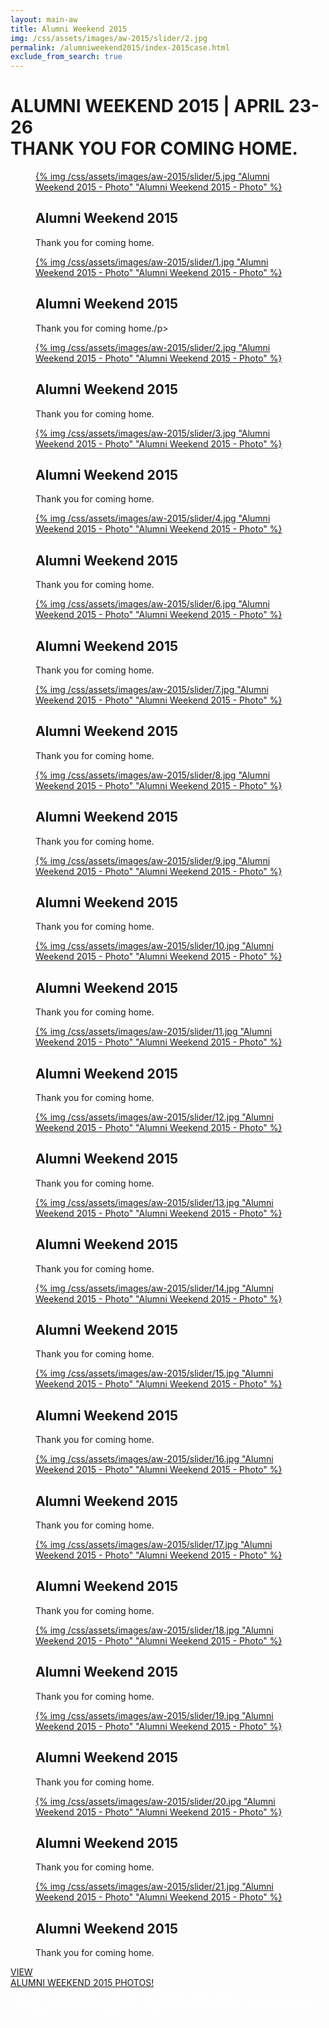 ```yaml
---
layout: main-aw
title: Alumni Weekend 2015
img: /css/assets/images/aw-2015/slider/2.jpg
permalink: /alumniweekend2015/index-2015case.html
exclude_from_search: true
---
```


# <span class="light">ALUMNI WEEKEND 2015 | APRIL 23-26</span><br /><span class="yellow">THANK YOU FOR</span> COMING HOME.

<section id="photostack-3" class="photostack">
				<div>
					<figure>
						<a href="/alumniweekend2015/photos.html" class="photostack-img">{% img /css/assets/images/aw-2015/slider/5.jpg "Alumni Weekend 2015 - Photo" "Alumni Weekend 2015 - Photo" %}</a>
						<figcaption>
							<h2 class="photostack-title">Alumni Weekend 2015</h2>
							<div class="photostack-back">
								<p>Thank you for coming home.</p>
							</div>
						</figcaption>
					</figure>
					<figure>
						<a href="/alumniweekend2015/photos.html" class="photostack-img">{% img /css/assets/images/aw-2015/slider/1.jpg "Alumni Weekend 2015 - Photo" "Alumni Weekend 2015 - Photo" %}</a>
						<figcaption>
							<h2 class="photostack-title">Alumni Weekend 2015 </h2>
							<div class="photostack-back">
								<p>Thank you for coming home./p>
							</div>
						</figcaption>
					</figure>
					<figure>
						<a href="/alumniweekend2015/photos.html" class="photostack-img">{% img /css/assets/images/aw-2015/slider/2.jpg "Alumni Weekend 2015 - Photo" "Alumni Weekend 2015 - Photo" %}</a>
						<figcaption>
							<h2 class="photostack-title">Alumni Weekend 2015</h2>
							<div class="photostack-back">
								<p>Thank you for coming home.</p>
							</div>
						</figcaption>
					</figure>
					<figure>
						<a href="/alumniweekend2015/photos.html" class="photostack-img">{% img /css/assets/images/aw-2015/slider/3.jpg "Alumni Weekend 2015 - Photo" "Alumni Weekend 2015 - Photo" %}</a>
						<figcaption>
							<h2 class="photostack-title">Alumni Weekend 2015</h2>
							<div class="photostack-back">
								<p>Thank you for coming home.</p>
							</div>
						</figcaption>
					</figure>
					<figure>
						<a href="/alumniweekend2015/photos.html" class="photostack-img">{% img /css/assets/images/aw-2015/slider/4.jpg "Alumni Weekend 2015 - Photo" "Alumni Weekend 2015 - Photo" %}</a>
						<figcaption>
							<h2 class="photostack-title">Alumni Weekend 2015</h2>
							<div class="photostack-back">
								<p>Thank you for coming home.</p>
							</div>
						</figcaption>
					</figure>
					<figure>
						<a href="/alumniweekend2015/photos.html" class="photostack-img">{% img /css/assets/images/aw-2015/slider/6.jpg "Alumni Weekend 2015 - Photo" "Alumni Weekend 2015 - Photo" %}</a>
						<figcaption>
							<h2 class="photostack-title">Alumni Weekend 2015</h2>
							<div class="photostack-back">
								<p>Thank you for coming home.</p>
							</div>
						</figcaption>
					</figure>
					<figure>
						<a href="/alumniweekend2015/photos.html" class="photostack-img">{% img /css/assets/images/aw-2015/slider/7.jpg "Alumni Weekend 2015 - Photo" "Alumni Weekend 2015 - Photo" %}</a>
						<figcaption>
							<h2 class="photostack-title">Alumni Weekend 2015</h2>
							<div class="photostack-back">
								<p>Thank you for coming home.</p>
							</div>
						</figcaption>
					</figure>
					<figure>
						<a href="/alumniweekend2015/photos.html" class="photostack-img">{% img /css/assets/images/aw-2015/slider/8.jpg "Alumni Weekend 2015 - Photo" "Alumni Weekend 2015 - Photo" %}</a>
						<figcaption>
							<h2 class="photostack-title">Alumni Weekend 2015</h2>
							<div class="photostack-back">
								<p>Thank you for coming home.</p>
							</div>
						</figcaption>
					</figure>
					<figure>
						<a href="/alumniweekend2015/photos.html" class="photostack-img">{% img /css/assets/images/aw-2015/slider/9.jpg "Alumni Weekend 2015 - Photo" "Alumni Weekend 2015 - Photo" %}</a>
						<figcaption>
							<h2 class="photostack-title">Alumni Weekend 2015</h2>
							<div class="photostack-back">
								<p>Thank you for coming home.</p>
							</div>
						</figcaption>
					</figure>
					<figure>
						<a href="/alumniweekend2015/photos.html" class="photostack-img">{% img /css/assets/images/aw-2015/slider/10.jpg "Alumni Weekend 2015 - Photo" "Alumni Weekend 2015 - Photo" %}</a>
						<figcaption>
							<h2 class="photostack-title">Alumni Weekend 2015</h2>
							<div class="photostack-back">
								<p>Thank you for coming home.</p>
							</div>
						</figcaption>
					</figure>
					<figure>
						<a href="/alumniweekend2015/photos.html" class="photostack-img">{% img /css/assets/images/aw-2015/slider/11.jpg "Alumni Weekend 2015 - Photo" "Alumni Weekend 2015 - Photo" %}</a>
						<figcaption>
							<h2 class="photostack-title">Alumni Weekend 2015</h2>
							<div class="photostack-back">
								<p>Thank you for coming home.</p>
							</div>
						</figcaption>
					</figure>
					<figure>
						<a href="/alumniweekend2015/photos.html" class="photostack-img">{% img /css/assets/images/aw-2015/slider/12.jpg "Alumni Weekend 2015 - Photo" "Alumni Weekend 2015 - Photo" %}</a>
						<figcaption>
							<h2 class="photostack-title">Alumni Weekend 2015</h2>
							<div class="photostack-back">
								<p>Thank you for coming home.</p>
							</div>
						</figcaption>
					</figure>
					<figure>
						<a href="/alumniweekend2015/photos.html" class="photostack-img">{% img /css/assets/images/aw-2015/slider/13.jpg "Alumni Weekend 2015 - Photo" "Alumni Weekend 2015 - Photo" %}</a>
						<figcaption>
							<h2 class="photostack-title">Alumni Weekend 2015</h2>
							<div class="photostack-back">
								<p>Thank you for coming home.</p>
							</div>
						</figcaption>
					</figure>
					<figure>
						<a href="/alumniweekend2015/photos.html" class="photostack-img">{% img /css/assets/images/aw-2015/slider/14.jpg "Alumni Weekend 2015 - Photo" "Alumni Weekend 2015 - Photo" %}</a>
						<figcaption>
							<h2 class="photostack-title">Alumni Weekend 2015</h2>
							<div class="photostack-back">
								<p>Thank you for coming home.</p>
							</div>
						</figcaption>
					</figure>
					<figure>
						<a href="/alumniweekend2015/photos.html" class="photostack-img">{% img /css/assets/images/aw-2015/slider/15.jpg "Alumni Weekend 2015 - Photo" "Alumni Weekend 2015 - Photo" %}</a>
						<figcaption>
							<h2 class="photostack-title">Alumni Weekend 2015</h2>
							<div class="photostack-back">
								<p>Thank you for coming home.</p>
							</div>
						</figcaption>
					</figure>
					<figure>
						<a href="/alumniweekend2015/photos.html" class="photostack-img">{% img /css/assets/images/aw-2015/slider/16.jpg "Alumni Weekend 2015 - Photo" "Alumni Weekend 2015 - Photo" %}</a>
						<figcaption>
							<h2 class="photostack-title">Alumni Weekend 2015</h2>
							<div class="photostack-back">
								<p>Thank you for coming home.</p>
							</div>
						</figcaption>
					</figure>
					<figure>
						<a href="/alumniweekend2015/photos.html" class="photostack-img">{% img /css/assets/images/aw-2015/slider/17.jpg "Alumni Weekend 2015 - Photo" "Alumni Weekend 2015 - Photo" %}</a>
						<figcaption>
							<h2 class="photostack-title">Alumni Weekend 2015</h2>
							<div class="photostack-back">
								<p>Thank you for coming home.</p>
							</div>
						</figcaption>
					</figure>
					<figure>
						<a href="/alumniweekend2015/photos.html" class="photostack-img">{% img /css/assets/images/aw-2015/slider/18.jpg "Alumni Weekend 2015 - Photo" "Alumni Weekend 2015 - Photo" %}</a>
						<figcaption>
							<h2 class="photostack-title">Alumni Weekend 2015</h2>
							<div class="photostack-back">
								<p>Thank you for coming home.</p>
							</div>
						</figcaption>
					</figure>
					<figure>
						<a href="/alumniweekend2015/photos.html" class="photostack-img">{% img /css/assets/images/aw-2015/slider/19.jpg "Alumni Weekend 2015 - Photo" "Alumni Weekend 2015 - Photo" %}</a>
						<figcaption>
							<h2 class="photostack-title">Alumni Weekend 2015</h2>
							<div class="photostack-back">
								<p>Thank you for coming home.</p>
							</div>
						</figcaption>
					</figure>
					<figure>
						<a href="/alumniweekend2015/photos.html" class="photostack-img">{% img /css/assets/images/aw-2015/slider/20.jpg "Alumni Weekend 2015 - Photo" "Alumni Weekend 2015 - Photo" %}</a>
						<figcaption>
							<h2 class="photostack-title">Alumni Weekend 2015</h2>
							<div class="photostack-back">
								<p>Thank you for coming home.</p>
							</div>
						</figcaption>
					</figure>
					<figure>
						<a href="/alumniweekend2015/photos.html" class="photostack-img">{% img /css/assets/images/aw-2015/slider/21.jpg "Alumni Weekend 2015 - Photo" "Alumni Weekend 2015 - Photo" %}</a>
						<figcaption>
							<h2 class="photostack-title">Alumni Weekend 2015</h2>
							<div class="photostack-back">
								<p>Thank you for coming home.</p>
							</div>
						</figcaption>
					</figure>
				</div>
</section>

<div class="register-container">
<a href="/alumniweekend2015/photos.html"><span>VIEW <br/>ALUMNI WEEKEND 2015 PHOTOS!</span></a>
</div>
<span align="center" style="color:#fff;">
This event is brought to you by the Alumni Association<br />
{% img /css/assets/images/aw-2015/alumni-association-logo.gif "Alumni Association Logo" "Alumni Association Logo" %}
</span>
 
<script src="/js/classie.js"></script>
<link href='http://fonts.googleapis.com/css?family=La+Belle+Aurore' rel='stylesheet' type='text/css'>
<script src="/js/photostack.js"></script>
<script>
			// [].slice.call( document.querySelectorAll( '.photostack' ) ).forEach( function( el ) { new Photostack( el ); } );
			
			new Photostack( document.getElementById( 'photostack-3' ), {
				callback : function( item ) {
					//console.log(item)
				}
			} );
</script>